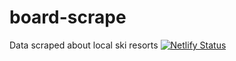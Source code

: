 # board-scrape
Data scraped about local ski resorts
[![Netlify Status](https://api.netlify.com/api/v1/badges/25997a41-3571-483b-b32e-e17b00fbf8ae/deploy-status)](https://app.netlify.com/sites/board-scrape/deploys)
